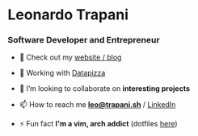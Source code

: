 # Leonardo Trapani

### Software Developer and Entrepreneur

- 🔗 Check out my [website / blog](https://trapani.sh)

- 🔭 Working with [Datapizza](https://datapizza.tech)

- 👯 I’m looking to collaborate on **interesting projects**

- 📫 How to reach me **leo@trapani.sh** / [LinkedIn](https://linkedin.com/in/leonardotrapani)

- ⚡ Fun fact **I'm a vim, arch addict** (dotfiles [here](https://github.com/LeonardoTrapani/omarchy))
